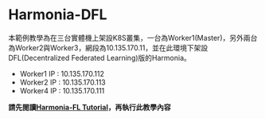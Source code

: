 # Harmonia-DFL
本範例教學為在三台實體機上架設K8S叢集，一台為Worker1(Master)，另外兩台為Worker2與Worker3，網段為10.135.170.11，並在此環境下架設DFL(Decentralized Federated Learning)版的Harmonia。

* Worker1 IP : 10.135.170.112
* Worker2 IP : 10.135.170.113
* Worker4 IP : 10.135.170.111

**請先閱讀[Harmonia-FL Tutorial](https://github.com/jai-9110/Harmonia-FL.git)，再執行此教學內容**
